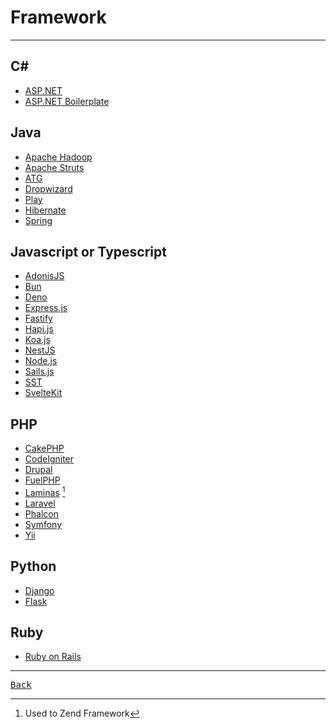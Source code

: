 # Framework

---

## C#

- [ASP.NET](https://dotnet.microsoft.com/en-us/apps/aspnet)
- [ASP.NET Boilerplate](https://aspnetboilerplate.com/)

## Java

- [Apache Hadoop](https://hadoop.apache.org/)
- [Apache Struts](https://struts.apache.org/)
- [ATG](https://docs.oracle.com/cd/E24152_01/Platform.10-1/ATGInstallGuide/html/s0101introduction01.html)
- [Dropwizard](https://www.dropwizard.io/en/stable/)
- [Play](https://www.playframework.com/)
- [Hibernate](https://hibernate.org/)
- [Spring](https://spring.io/)

## Javascript or Typescript

- [<div title=
  "Feature rich application framework">AdonisJS</div>](https://docs.adonisjs.com/guides/preface/introduction)
- [Bun](https://bun.sh/)
- [Deno](https://deno.com/)
- [<div title=
  "Minimalist Node.js web framework">Express.js</div>](https://expressjs.com/)
- [<div title=
  "High performance web framework">Fastify</div>](https://fastify.dev/docs/latest/)
- [<div title=
  "Robust server framework">Hapi.js</div>](https://hapi.dev/)
- [<div title=
  "Modern Node.js framework">Koa.js</div>](https://koajs.com/)
- [<div title=
  "Scalable node.js framework">NestJS</div>](https://docs.nestjs.com/)
- [<div title=
  "Server side Javascript runtime">Node.js</div>](./JSorTS/NodeJS.md)
- [<div title=
  "MVC framework for web apps and APIs">Sails.js</div>](https://sailsjs.com/)
- [SST](https://sst.dev/)
- [SvelteKit](https://svelte.dev/docs/kit/introduction)

## PHP

- [CakePHP](https://cakephp.org/)
- [CodeIgniter](https://www.codeigniter.com/)
- [Drupal](https://www.drupal.org/)
- [FuelPHP](https://fuelphp.com/)
- [Laminas](https://getlaminas.org/) [^1]
- [Laravel](https://laravel.com/)
- [Phalcon](https://docs.phalcon.io/latest/introduction/)
- [Symfony](https://symfony.com/)
- [Yii](https://www.yiiframework.com/)

## Python

- [Django](./Python/Django.md)
- [Flask](https://flask.palletsprojects.com/en/3.0.x/)

## Ruby

- [Ruby on Rails](https://rubyonrails.org/)

---

[<kbd> Back </kbd>](./../readme.md)

[^1]: Used to Zend Framework
